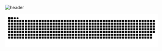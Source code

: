 ![header](https://capsule-render.vercel.app/api?type=wave&color=FFEAEA&height=300&section=header&text=capsule%20render&fontSize=90desc=Use%20theme&descAlign=60&descAlignY=50&theme=radical)

![snake gif](https://github.com/Dahye73/Dahye73/blob/output/github-contribution-grid-snake.svg)
